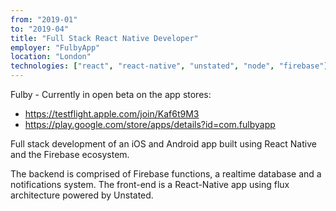 ```yaml
---
from: "2019-01"
to: "2019-04"
title: "Full Stack React Native Developer"
employer: "FulbyApp"
location: "London"
technologies: ["react", "react-native", "unstated", "node", "firebase"]
---
```


Fulby - Currently in open beta on the app stores:

* https://testflight.apple.com/join/Kaf6t9M3
* https://play.google.com/store/apps/details?id=com.fulbyapp

Full stack development of an iOS and Android app built using React Native and the Firebase ecosystem.

The backend is comprised of Firebase functions, a realtime database and a notifications system. The front-end is a React-Native app using flux architecture powered by Unstated.
